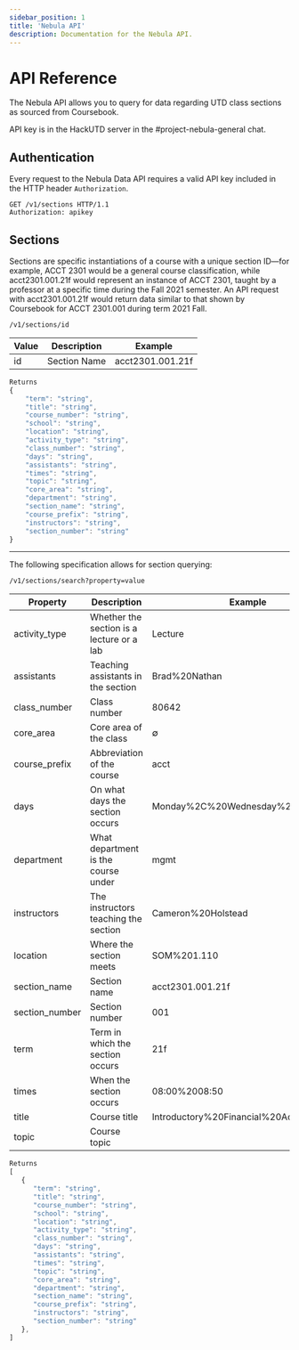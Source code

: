 ```yaml
---
sidebar_position: 1
title: 'Nebula API'
description: Documentation for the Nebula API.
---
```


# API Reference

The Nebula API allows you to query for data regarding UTD class sections as sourced from Coursebook.

API key is in the HackUTD server in the #project-nebula-general chat.

## Authentication

Every request to the Nebula Data API requires a valid API key included in the HTTP header `Authorization`.

```HTTP
GET /v1/sections HTTP/1.1
Authorization: apikey
```

## Sections

Sections are specific instantiations of a course with a unique section ID⁠—for example, ACCT 2301 would be a general course classification, while acct2301.001.21f would represent an instance of ACCT 2301, taught by a professor at a specific time during the Fall 2021 semester. An API request with acct2301.001.21f would return data similar to that shown by Coursebook for ACCT 2301.001 during term 2021 Fall.

`/v1/sections/id`

| Value | Description  | Example          |
| ----- | ------------ | ---------------- |
| id    | Section Name | acct2301.001.21f |

```js
Returns
{
    "term": "string",
    "title": "string",
    "course_number": "string",
    "school": "string",
    "location": "string",
    "activity_type": "string",
    "class_number": "string",
    "days": "string",
    "assistants": "string",
    "times": "string",
    "topic": "string",
    "core_area": "string",
    "department": "string",
    "section_name": "string",
    "course_prefix": "string",
    "instructors": "string",
    "section_number": "string"
}
```

---

The following specification allows for section querying:

`/v1/sections/search?property=value`

| Property       | Description                               | Example                               |
| -------------- | ----------------------------------------- | ------------------------------------- |
| activity_type  | Whether the section is a lecture or a lab | Lecture                               |
| assistants     | Teaching assistants in the section        | Brad%20Nathan                         |
| class_number   | Class number                              | 80642                                 |
| core_area      | Core area of the class                    | ∅                                     |
| course_prefix  | Abbreviation of the course                | acct                                  |
| days           | On what days the section occurs           | Monday%2C%20Wednesday%2C%20Friday     |
| department     | What department is the course under       | mgmt                                  |
| instructors    | The instructors teaching the section      | Cameron%20Holstead                    |
| location       | Where the section meets                   | SOM%201.110                           |
| section_name   | Section name                              | acct2301.001.21f                      |
| section_number | Section number                            | 001                                   |
| term           | Term in which the section occurs          | 21f                                   |
| times          | When the section occurs                   | 08:00%2008:50                         |
| title          | Course title                              | Introductory%20Financial%20Accounting |
| topic          | Course topic                              |                                       |

```js
Returns
[
   {
      "term": "string",
      "title": "string",
      "course_number": "string",
      "school": "string",
      "location": "string",
      "activity_type": "string",
      "class_number": "string",
      "days": "string",
      "assistants": "string",
      "times": "string",
      "topic": "string",
      "core_area": "string",
      "department": "string",
      "section_name": "string",
      "course_prefix": "string",
      "instructors": "string",
      "section_number": "string"
   },
]
```
